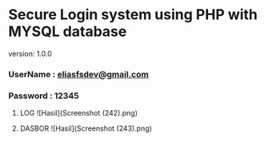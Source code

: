 # Secure Login system using PHP with MYSQL database

version: 1.0.0

### UserName : eliasfsdev@gmail.com

### Password : 12345

1. LOG
![Hasil](Screenshot (242).png)

2. DASBOR
![Hasil](Screenshot (243).png)
